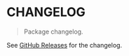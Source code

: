 # CHANGELOG

> Package changelog.

See [GitHub Releases](https://github.com/stdlib-js/random-array-discrete-uniform/releases) for the changelog.